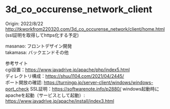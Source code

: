 # 3d_co_occurense_network_client
Origin: 2022/8/22  
http://tkworkfrom220320.com/3d_co_occurense_network/client/home.html  
(ssl証明を取得してhttps化する予定)

masanao: フロントデザイン開発  
takamasa: バックエンドその他  

参考サイト  
cgi設置：https://www.javadrive.jp/apache/php/index5.html  
ディレクトリ構成：https://shuu1104.com/2021/04/2445/  
ポート開放の確認: https://turningp.jp/server-client/windows/windows-port_check
SSL証明：https://softwarenote.info/p2880/ 
windows起動時にapacheを起動（サービスとして起動）: https://www.javadrive.jp/apache/install/index3.html
